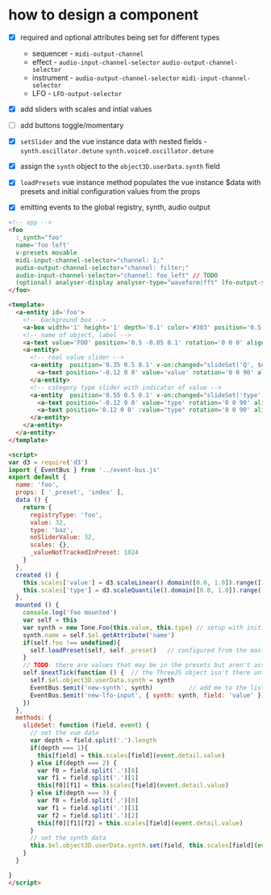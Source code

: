 # how to design a component

* [x] required and optional attributes being set for different types
  * sequencer - `midi-output-channel`
  * effect - `audio-input-channel-selector` `audio-output-channel-selector`
  * instrument - `audio-output-channel-selector` `midi-input-channel-selector`
  * LFO - `LFO-output-selector`

* [x] add sliders with scales and intial values
* [ ] add buttons toggle/momentary
* [x] `setSlider` and the vue instance data with nested fields - `synth.oscillator.detune` `synth.voice0.oscillator.detune`
* [x] assign the `synth` object to the `object3D.userData.synth` field
* [x] `loadPresets` vue instance method populates the vue instance $data with presets and initial configuration values from the props
* [x] emitting events to the global registry, synth, audio output

```html
<!-- app -->
<foo
  :_synth="foo"
  name='foo left'
  v-presets movable
  midi-input-channel-selector="channel: 1;"
  audio-output-channel-selector="channel: filter;"
  audio-input-channel-selector="channel: foo_left" // TODO
  (optional) analyser-display analyser-type="waveform|fft" lfo-output-selector >
</foo>
```

```html
<template>
  <a-entity id='foo'>
    <!-- background box -->
    <a-box width='1' height='1' depth='0.1' color='#303' position='0.5 -0.5 0'></a-box>
    <!-- name of object, label -->
    <a-text value='FOO' position='0.5 -0.85 0.1' rotation='0 0 0' align='center'></a-text>
    <a-entity>
      <!-- real value slider -->
      <a-entity  position='0.35 0.5 0.1' v-on:changed="slideSet('Q', $event)" :slider="['initialValue: ', scales['value'].invert(value), ';'].join('')" scale='0.5 0.5 0.5'>
        <a-text position='-0.12 0 0' value='value' rotation='0 0 90' align='center'></a-text>
      </a-entity>
      <!-- category type slider with indicator of value -->
      <a-entity  position='0.55 0.5 0.1' v-on:changed="slideSet('type', $event)" :slider="['initialValue: ', scales['type'].invertExtent(type)[0], ';'].join('')" scale='0.5 0.5 0.5'>
        <a-text position='-0.12 0 0' value='type' rotation='0 0 90' align='center'></a-text>
        <a-text position='0.12 0 0' :value="type" rotation='0 0 90' align='center'></a-text>
      </a-entity>
    </a-entity>      
  </a-entity>
</template>

<script>
var d3 = require('d3')
import { EventBus } from '../event-bus.js'
export default {
  name: 'foo',
  props: [ '_preset', 'index' ],
  data () {
    return {
      registryType: 'foo',
      value: 32,
      type: 'baz',
      noSliderValue: 32,
      scales: {},
      _valueNotTrackedInPreset: 1024
    }
  },
  created () {
    this.scales['value'] = d3.scaleLinear().domain([0.0, 1.0]).range([1.0, 512.0])            // real value scale
    this.scales['type'] = d3.scaleQuantile().domain([0.0, 1.0]).range(['baz', 'cat', 'dog'])  // category scale
  },
  mounted () {
    console.log('foo mounted')
    var self = this
    var synth = new Tone.Foo(this.value, this.type) // setup with initial values
    synth.name = self.$el.getAttribute('name')
    if(self.foo !== undefined){      
      self.loadPreset(self, self._preset)   // configured from the master app with settings
    }    
    // TODO: there are values that may be in the presets but aren't associated to sliders, set the synth object for those fields... that would usually happen automatically because they were associated with slider objects that update the synth object when their respective aframe component update function is called
    self.$nextTick(function () {  // the ThreeJS object isn't there until the next tick so put off assigning anything to the userData
      self.$el.object3D.userData.synth = synth
      EventBus.$emit('new-synth', synth)          // add me to the list of things
      EventBus.$emit('new-lfo-input', { synth: synth, field: 'value' }) // add the field 'value' and my synth object to the list of available LFO targets
    })
  },
  methods: {
    slideSet: function (field, event) {
      // set the vue data
      var depth = field.split('.').length
      if(depth === 1){
        this[field] = this.scales[field](event.detail.value)
      } else if(depth === 2) {
        var f0 = field.split('.')[0]
        var f1 = field.split('.')[1]
        this[f0][f1] = this.scales[field](event.detail.value)
      } else if(depth === 3) {
        var f0 = field.split('.')[0]
        var f1 = field.split('.')[1]
        var f2 = field.split('.')[2]
        this[f0][f1][f2] = this.scales[field](event.detail.value)
      }
      // set the synth data
      this.$el.object3D.userData.synth.set(field, this.scales[field](event.detail.value))
    }    
  }

}
</script>
```
